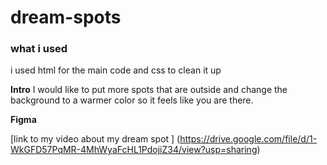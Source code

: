 
# dream-spots

### what i used

i used html for the main code
and css to clean it up

**Intro**
I would like to put more spots that are outside and change the background to a warmer color
so it feels like you are there.

**Figma**

[link to my video about my dream spot ] (https://drive.google.com/file/d/1-WkGFD57PqMR-4MhWyaFcHL1PdojiZ34/view?usp=sharing)
